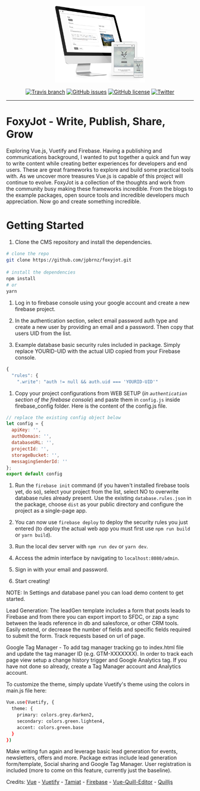 <div align="center">
  <p>
  <img src="https://raw.githubusercontent.com/jpbrnz/foxyjot/master/static/img/foxyjot-screen-set.png" width="48%">
</p>
  <p><a href="https://travis-ci.org/jpbrnz/foxyjot"><img src="https://img.shields.io/travis/jpbrnz/foxyjot/master.svg?style=flat-square" alt="Travis branch"></a> <a href="https://github.com/jpbrnz/foxyjot/issues"><img src="https://img.shields.io/github/issues/jpbrnz/foxyjot.svg?style=flat-square" alt="GitHub issues"></a> <a href="https://github.com/jpbrnz/foxyjot/blob/master/LICENSE"><img src="https://img.shields.io/github/license/jpbrnz/foxyjot.svg?style=flat-square" alt="GitHub license"></a> <a href="https://twitter.com/intent/tweet?text=Wow:&amp;url=https%3A%2F%2Fgithub.com%2Fjpbrnz%2Ffoxyjot"><img src="https://img.shields.io/twitter/url/https/github.com/jpbrnz/foxyjot.svg?style=flat-square" alt="Twitter"></a></p>
</div>

--------------------------------------------------------------------------------

# FoxyJot - Write, Publish, Share, Grow

Exploring Vue.js, Vuetify and Firebase. Having a publishing and communications background, I wanted to put together a quick and fun way to write content while creating better experiences for developers and end users. These are great frameworks to explore and build some practical tools with. As we uncover more treasures Vue.js is capable of this project will continue to evolve. FoxyJot is a collection of the thoughts and work from the community busy making these frameworks incredible. From the blogs to the example packages, open source tools and incredible developers much appreciation. Now go and create something incredible.

# Getting Started

1. Clone the CMS repository and install the dependencies.

```bash
# clone the repo
git clone https://github.com/jpbrnz/foxyjot.git

# install the dependencies
npm install
# or
yarn
```

1. Log in to firebase console using your google account and create a new firebase project.

2. In the authentication section, select email password auth type and create a new user by providing an email and a password. Then copy that users UID from the list.

3. Example database basic security rules included in package. Simply replace YOURID-UID with the actual UID copied from your Firebase console.

```javascript
{
  "rules": {
    ".write": "auth != null && auth.uid === 'YOURID-UID'"
```

1. Copy your project configurations from WEB SETUP (_in `authentication` section of the firebase console_) and paste them in `config.js` inside firebase_config folder. Here is the content of the config.js file.

```javascript
// replace the existing config object below
let config = {
  apiKey: '',
  authDomain: '',
  databaseURL: '',
  projectId: '',
  storageBucket: '',
  messagingSenderId: ''
};
export default config
```

1. Run the `firebase init` command (if you haven't installed firebase tools yet, do so), select your project from the list, select NO to overwrite database rules already present. Use the existing `database.rules.json` in the package, choose `dist` as your public directory and configure the project as a single-page app.

2. You can now use `firebase deploy` to deploy the security rules you just entered (to deploy the actual web app you must first use `npm run build` or `yarn build`).

3. Run the local dev server with `npm run dev` or `yarn dev`.

4. Access the admin interface by navigating to `localhost:8080/admin`.

5. Sign in with your email and password.

6. Start creating!

NOTE: In Settings and database panel you can load demo content to get started.

Lead Generation: The leadGen template includes a form that posts leads to Firebase and from there you can export import to SFDC, or zap a sync between the leads reference in db and salesforce, or other CRM tools. Easily extend, or decrease the number of fields and specific fields required to submit the form. Track requests based on url of page.

Google Tag Manager - To add tag manager tracking go to index.html file and update the tag manager ID (e.g. GTM-XXXXXXX). In order to track each page view setup a change history trigger and Google Analytics tag. If you have not done so already, create a Tag Manager account and Analytics account.

To customize the theme, simply update Vuetify's theme using the colors in main.js file here:

```bash
Vue.use(Vuetify, {
  theme: {
    primary: colors.grey.darken2,
    secondary: colors.green.lighten4,
    accent: colors.green.base
  }
})
```

Make writing fun again and leverage basic lead generation for events, newsletters, offers and more. Package extras include lead generation form/template, Social sharing and Google Tag Manager. User registration is included (more to come on this feature, currently just the baseline).

Credits: [Vue](http://vuejs.org/) - [Vuetify](https://vuetifyjs.com/) - [Tamiat](https://github.com/tamiat/tamiat) - [Firebase](https://firebase.google.com/) - [Vue-Quill-Editor](https://github.com/surmon-china/vue-quill-editor) - [Quilljs](https://quilljs.com/docs/quickstart/)
